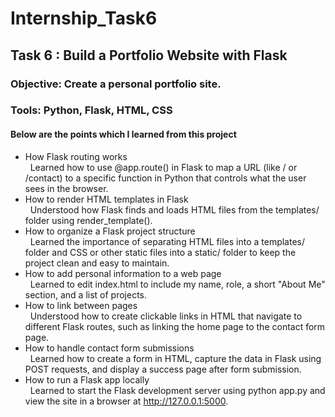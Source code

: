 # Internship_Task6
## Task 6 : Build a Portfolio Website with Flask
### Objective: Create a personal portfolio site.
### Tools: Python, Flask, HTML, CSS
#### Below are the points which I learned from this project
- How Flask routing works <br>
  Learned how to use @app.route() in Flask to map a URL (like / or /contact) to a specific function in Python that controls what the user sees in the browser.
- How to render HTML templates in Flask <br>
  Understood how Flask finds and loads HTML files from the templates/ folder using render_template().
- How to organize a Flask project structure <br>
  Learned the importance of separating HTML files into a templates/ folder and CSS or other static files into a static/ folder to keep the project clean and easy to maintain.
- How to add personal information to a web page <br>
  Learned to edit index.html to include my name, role, a short "About Me" section, and a list of projects.
- How to link between pages <br>
  Understood how to create clickable links in HTML that navigate to different Flask routes, such as linking the home page to the contact form page.
- How to handle contact form submissions <br>
  Learned how to create a form in HTML, capture the data in Flask using POST requests, and display a success page after form submission.
- How to run a Flask app locally <br>
  Learned to start the Flask development server using python app.py and view the site in a browser at http://127.0.0.1:5000.
